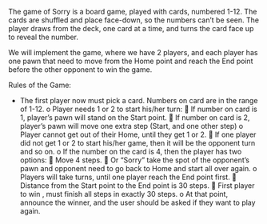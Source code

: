 The game of Sorry is a board game, played with cards, numbered 1-12. The cards are shuffled and
place face-down, so the numbers can’t be seen. The player draws from the deck, one card at a time, and
turns the card face up to reveal the number.

We will implement the game, where we have 2 players, and each player has one pawn that need to
move from the Home point and reach the End point before the other opponent to win the game.

Rules of the Game:
- The first player now must pick a card. Numbers on card are in the range of 1-12.
o Player needs 1 or 2 to start his/her turn:
 If number on card is 1, player’s pawn will stand on the Start point.
 If number on card is 2, player’s pawn will move one extra step (Start, and one
other step)
o Player cannot get out of their Home, until they get 1 or 2.
 If one player did not get 1 or 2 to start his/her game, then it will be the opponent
turn and so on.
o If the number on the card is 4, then the player has two options:
 Move 4 steps.
 Or “Sorry” take the spot of the opponent’s pawn and opponent need to go back
to Home and start all over again.
o Players will take turns, until one player reach the End point first.
 Distance from the Start point to the End point is 30 steps.
 First player to win , must finish all steps in exactly 30 steps.
o At that point, announce the winner, and the user should be asked if they want to play
again.
